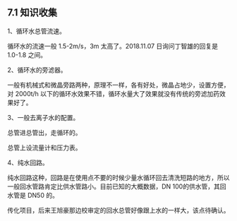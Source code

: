 ## 7.1 知识收集

1、循环水总管流速。

循环水的流速一般 1.5-2m/s，3m 太高了。2018.11.07 日询问丁智雄的回复是 1.0-1.8 之间。

2、循环水的旁滤器。

一般有机械式和微晶旁路两种，原理不一样，各有好处，微晶占地少，设置方便，对 2000t/h 以下的循环水效果不错，循环水量大了效果就没有传统的旁滤加药效果好了。

3、一般去离子水的配置。

总管进总管出，走循环的。

总管上设流量计和压力表。

4、纯水回路。

纯水回路这种，回路是在使用点不要的时候少量水循环回去清洗短路的地方，所以一般回水管路肯定比供水管路小。目前已知的大概数据，DN 100的供水管，其回水管是 DN50 的。

传化项目，后来王旭豪那边校审定的回水总管好像跟上水的一样大，该点待确认。